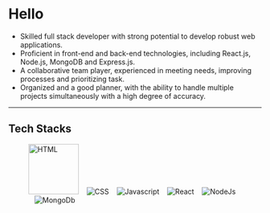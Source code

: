 # Hello

- Skilled full stack developer with strong potential to develop robust web applications.
- Proficient in front-end and back-end technologies, including React.js, Node.js, MongoDB and
  Express.js.
- A collaborative team player, experienced in meeting needs, improving processes and prioritizing
  task.
- Organized and a good planner, with the ability to handle multiple projects simultaneously with a
  high degree of accuracy.

---

## Tech Stacks

<figure>
    <span>
        <img src="https://encrypted-tbn0.gstatic.com/images?q=tbn:ANd9GcTsiWN6UfXWXQ7NoFgDRs9yB7FbhcmvjtAooTyIlTHnjVdoGNTKnqkzM2n86huwRMpBwN4&usqp=CAU"
         alt="HTML" style="width: 100px">
    </span> &nbsp;&nbsp;
    <span>
        <img src="https://encrypted-tbn0.gstatic.com/images?q=tbn:ANd9GcSJDwBd9LoQzBAZigXXxzQ0kKn6TwyrE0Y7Rg&s"
         alt="CSS" style="width: 75px, height: 75px">
    </span> &nbsp;&nbsp;
    <span>
        <img src="https://i.pinimg.com/736x/13/40/7c/13407c12f50f08d328800c3caef43f61.jpg"
         alt="Javascript" style="width: 75px, height: 75px">
    </span> &nbsp;&nbsp;
    <span>
        <img src="https://encrypted-tbn0.gstatic.com/images?q=tbn:ANd9GcSlGmKtrnxElpqw3AExKXPWWBulcwjlvDJa1Q&s"
         alt="React" style="width: 75px, height: 75px">
    </span> &nbsp;&nbsp;
    <span>
        <img src="https://i.pinimg.com/originals/79/c5/1d/79c51d0e3a3f60b504da6bcc20ab1afc.jpg"
         alt="NodeJs" style="width: 75px, height: 75px">
    </span> &nbsp;&nbsp;
    <span>
        <img src="https://mma.prnewswire.com/media/384058/MongoDB_Logo.jpg?p=facebook"
         alt="MongoDb" style="width: 75px, height: 75px">
    </span>
</figure>
